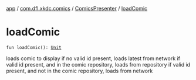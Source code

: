[app](../../index.md) / [com.dfl.xkdc.comics](../index.md) / [ComicsPresenter](index.md) / [loadComic](./load-comic.md)

# loadComic

`fun loadComic(): `[`Unit`](https://kotlinlang.org/api/latest/jvm/stdlib/kotlin/-unit/index.html)

loads comic to display
if no valid id present, loads latest from network
if valid id present, and in the comic repository, loads from repository
if valid id present, and not in the comic repository, loads from network

